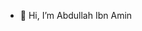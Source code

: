 - 👋 Hi, I’m Abdullah Ibn Amin
<!-- ![gif](https://user-images.githubusercontent.com/74038190/212741999-016fddbd-617a-4448-8042-0ecf907aea25.gif) -->
<!-- ![gif](https://user-images.githubusercontent.com/74038190/241765440-80728820-e06b-4f96-9c9e-9df46f0cc0a5.gif) -->
<!-- - 👀 I’m interested in ...
- 🌱 I’m currently learning ...
- 💞️ I’m looking to collaborate on ...
- 📫 How to reach me ... -->
<br />
<!-- 
### Languages and Tools:
<img align="left" alt="Python" width="26px" height='26' src="images/python.png">
<img align="left" alt="Python" width="26px" height='26' src="https://cdn.freebiesupply.com/logos/large/2x/kotlin-1-logo-png-transparent.png">
<img align="left" alt="SQL" width="26px" src="https://raw.githubusercontent.com/github/explore/80688e429a7d4ef2fca1e82350fe8e3517d3494d/topics/sql/sql.png" />
<img align="left" alt="MySQL" width="26px" src="https://raw.githubusercontent.com/github/explore/80688e429a7d4ef2fca1e82350fe8e3517d3494d/topics/mysql/mysql.png" />

<br />
<br />

### Top Langs:
[![Top Langs](https://github-readme-stats.vercel.app/api/top-langs/?username=abdullahibnamin)](https://github.com/abdullahibnamin/github-readme-stats)



### GitHub Stats:
<img align="left" alt="GitHub Stats" src="https://github-readme-stats.vercel.app/api?username=abdullahibnamin&theme=midnight-purple&show_icons=true&hide_border=true" />
--->


<!---
abdullahibnamin/abdullahibnamin is a ✨ special ✨ repository because its `README.md` (this file) appears on your GitHub profile.
You can click the Preview link to take a look at your changes.
--->
